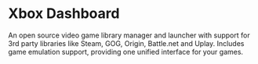 Xbox Dashboard
============

An open source video game library manager and launcher with support for 3rd party libraries like Steam, GOG, Origin, Battle.net and Uplay. Includes game emulation support, providing one unified interface for your games.

